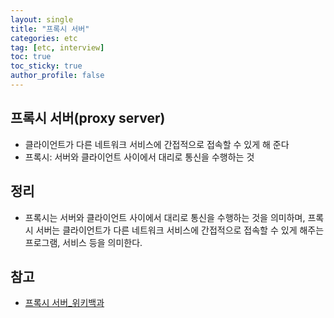 ```yaml
---
layout: single
title: "프록시 서버"
categories: etc
tag: [etc, interview]
toc: true
toc_sticky: true
author_profile: false
---
```

## 프록시 서버(proxy server)

* 클라이언트가 다른 네트워크 서비스에 간접적으로 접속할 수 있게 해 준다
* 프록시: 서버와 클라이언트 사이에서 대리로 통신을 수행하는 것



## 정리

* 프록시는 서버와 클라이언트 사이에서 대리로 통신을 수행하는 것을 의미하며, 프록시 서버는 클라이언트가 다른 네트워크 서비스에 간접적으로 접속할 수 있게 해주는 프로그램, 서비스 등을 의미한다.



## 참고

* <a href="https://ko.wikipedia.org/wiki/%ED%94%84%EB%A1%9D%EC%8B%9C_%EC%84%9C%EB%B2%84" target="_blank">프록시 서버_위키백과</a>

